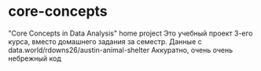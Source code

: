 # core-concepts
"Core Concepts in Data Analysis" home project
Это учебный проект 3-его курса, вместо домашнего задания за семестр. Данные с data.world/rdowns26/austin-animal-shelter
Аккуратно, очень очень небрежный код
